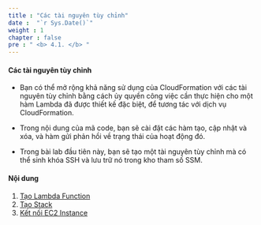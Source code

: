 ```yaml
---
title : "Các tài nguyên tùy chỉnh"
date :  "`r Sys.Date()`" 
weight : 1 
chapter : false
pre : " <b> 4.1. </b> "
---
```


#### Các tài nguyên tùy chỉnh

- Bạn có thể mở rộng khả năng sử dụng của CloudFormation với các tài nguyên tùy chỉnh bằng cách ủy quyền công việc cần thực hiện cho một hàm Lambda đã được thiết kế đặc biệt, để tương tác với dịch vụ CloudFormation.
    
- Trong nội dung của mã code, bạn sẽ cài đặt các hàm tạo, cập nhật và xóa, và hàm gửi phản hồi về trạng thái của hoạt động đó.
    
- Trong bài lab đầu tiên này, bạn sẽ tạo một tài nguyên tùy chỉnh mà có thể sinh khóa SSH và lưu trữ nó trong kho tham số SSM.
    

#### Nội dung

1. [Tạo Lambda Function](./4.1.1-createlambdafunction)
2. [Tạo Stack](./4.1.2-createstack)
3. [Kết nối EC2 Instance](./4.1.3-accessinstance)
